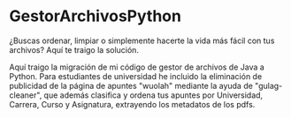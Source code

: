 # GestorArchivosPython

¿Buscas ordenar, limpiar o simplemente hacerte la vida más fácil con tus archivos? Aquí te traigo la solución.

Aquí traigo la migración de mi código de gestor de archivos de Java a Python. Para estudiantes de universidad he incluido la eliminación de publicidad de la página de apuntes "wuolah" mediante la ayuda de "gulag-cleaner", que además clasifica y ordena tus apuntes por Universidad, Carrera, Curso y Asignatura, extrayendo los metadatos de los pdfs.
